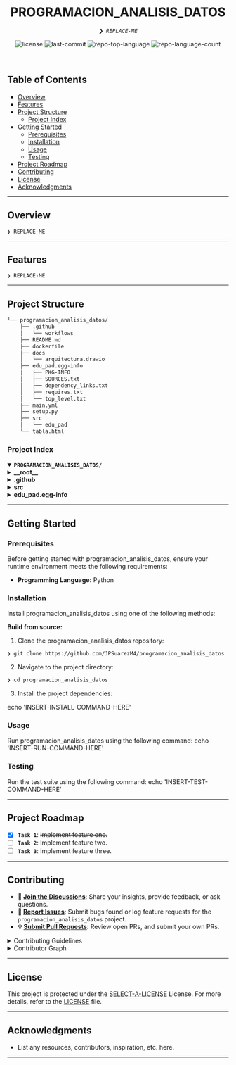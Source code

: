 <p align="center"><h1 align="center">PROGRAMACION_ANALISIS_DATOS</h1></p>
<p align="center">
	<em><code>❯ REPLACE-ME</code></em>
</p>
<p align="center">
	<img src="https://img.shields.io/github/license/JPSuarezM4/programacion_analisis_datos?style=default&logo=opensourceinitiative&logoColor=white&color=0080ff" alt="license">
	<img src="https://img.shields.io/github/last-commit/JPSuarezM4/programacion_analisis_datos?style=default&logo=git&logoColor=white&color=0080ff" alt="last-commit">
	<img src="https://img.shields.io/github/languages/top/JPSuarezM4/programacion_analisis_datos?style=default&color=0080ff" alt="repo-top-language">
	<img src="https://img.shields.io/github/languages/count/JPSuarezM4/programacion_analisis_datos?style=default&color=0080ff" alt="repo-language-count">
</p>
<p align="center"><!-- default option, no dependency badges. -->
</p>
<p align="center">
	<!-- default option, no dependency badges. -->
</p>
<br>

##  Table of Contents

- [ Overview](#-overview)
- [ Features](#-features)
- [ Project Structure](#-project-structure)
  - [ Project Index](#-project-index)
- [ Getting Started](#-getting-started)
  - [ Prerequisites](#-prerequisites)
  - [ Installation](#-installation)
  - [ Usage](#-usage)
  - [ Testing](#-testing)
- [ Project Roadmap](#-project-roadmap)
- [ Contributing](#-contributing)
- [ License](#-license)
- [ Acknowledgments](#-acknowledgments)

---

##  Overview

<code>❯ REPLACE-ME</code>

---

##  Features

<code>❯ REPLACE-ME</code>

---

##  Project Structure

```sh
└── programacion_analisis_datos/
    ├── .github
    │   └── workflows
    ├── README.md
    ├── dockerfile
    ├── docs
    │   └── arquitectura.drawio
    ├── edu_pad.egg-info
    │   ├── PKG-INFO
    │   ├── SOURCES.txt
    │   ├── dependency_links.txt
    │   ├── requires.txt
    │   └── top_level.txt
    ├── main.yml
    ├── setup.py
    ├── src
    │   └── edu_pad
    └── tabla.html
```


###  Project Index
<details open>
	<summary><b><code>PROGRAMACION_ANALISIS_DATOS/</code></b></summary>
	<details> <!-- __root__ Submodule -->
		<summary><b>__root__</b></summary>
		<blockquote>
			<table>
			<tr>
				<td><b><a href='https://github.com/JPSuarezM4/programacion_analisis_datos/blob/master/main.yml'>main.yml</a></b></td>
				<td><code>❯ REPLACE-ME</code></td>
			</tr>
			<tr>
				<td><b><a href='https://github.com/JPSuarezM4/programacion_analisis_datos/blob/master/dockerfile'>dockerfile</a></b></td>
				<td><code>❯ REPLACE-ME</code></td>
			</tr>
			<tr>
				<td><b><a href='https://github.com/JPSuarezM4/programacion_analisis_datos/blob/master/tabla.html'>tabla.html</a></b></td>
				<td><code>❯ REPLACE-ME</code></td>
			</tr>
			<tr>
				<td><b><a href='https://github.com/JPSuarezM4/programacion_analisis_datos/blob/master/setup.py'>setup.py</a></b></td>
				<td><code>❯ REPLACE-ME</code></td>
			</tr>
			</table>
		</blockquote>
	</details>
	<details> <!-- .github Submodule -->
		<summary><b>.github</b></summary>
		<blockquote>
			<details>
				<summary><b>workflows</b></summary>
				<blockquote>
					<table>
					<tr>
						<td><b><a href='https://github.com/JPSuarezM4/programacion_analisis_datos/blob/master/.github/workflows/docker.yml'>docker.yml</a></b></td>
						<td><code>❯ REPLACE-ME</code></td>
					</tr>
					</table>
				</blockquote>
			</details>
		</blockquote>
	</details>
	<details> <!-- src Submodule -->
		<summary><b>src</b></summary>
		<blockquote>
			<details>
				<summary><b>edu_pad</b></summary>
				<blockquote>
					<table>
					<tr>
						<td><b><a href='https://github.com/JPSuarezM4/programacion_analisis_datos/blob/master/src/edu_pad/dataweb.py'>dataweb.py</a></b></td>
						<td><code>❯ REPLACE-ME</code></td>
					</tr>
					<tr>
						<td><b><a href='https://github.com/JPSuarezM4/programacion_analisis_datos/blob/master/src/edu_pad/database.py'>database.py</a></b></td>
						<td><code>❯ REPLACE-ME</code></td>
					</tr>
					<tr>
						<td><b><a href='https://github.com/JPSuarezM4/programacion_analisis_datos/blob/master/src/edu_pad/monitor.py'>monitor.py</a></b></td>
						<td><code>❯ REPLACE-ME</code></td>
					</tr>
					<tr>
						<td><b><a href='https://github.com/JPSuarezM4/programacion_analisis_datos/blob/master/src/edu_pad/main_extractor.py'>main_extractor.py</a></b></td>
						<td><code>❯ REPLACE-ME</code></td>
					</tr>
					<tr>
						<td><b><a href='https://github.com/JPSuarezM4/programacion_analisis_datos/blob/master/src/edu_pad/main_ingesta.py'>main_ingesta.py</a></b></td>
						<td><code>❯ REPLACE-ME</code></td>
					</tr>
					<tr>
						<td><b><a href='https://github.com/JPSuarezM4/programacion_analisis_datos/blob/master/src/edu_pad/prueba.py'>prueba.py</a></b></td>
						<td><code>❯ REPLACE-ME</code></td>
					</tr>
					</table>
				</blockquote>
			</details>
		</blockquote>
	</details>
	<details> <!-- edu_pad.egg-info Submodule -->
		<summary><b>edu_pad.egg-info</b></summary>
		<blockquote>
			<table>
			<tr>
				<td><b><a href='https://github.com/JPSuarezM4/programacion_analisis_datos/blob/master/edu_pad.egg-info/requires.txt'>requires.txt</a></b></td>
				<td><code>❯ REPLACE-ME</code></td>
			</tr>
			<tr>
				<td><b><a href='https://github.com/JPSuarezM4/programacion_analisis_datos/blob/master/edu_pad.egg-info/PKG-INFO'>PKG-INFO</a></b></td>
				<td><code>❯ REPLACE-ME</code></td>
			</tr>
			<tr>
				<td><b><a href='https://github.com/JPSuarezM4/programacion_analisis_datos/blob/master/edu_pad.egg-info/top_level.txt'>top_level.txt</a></b></td>
				<td><code>❯ REPLACE-ME</code></td>
			</tr>
			<tr>
				<td><b><a href='https://github.com/JPSuarezM4/programacion_analisis_datos/blob/master/edu_pad.egg-info/dependency_links.txt'>dependency_links.txt</a></b></td>
				<td><code>❯ REPLACE-ME</code></td>
			</tr>
			<tr>
				<td><b><a href='https://github.com/JPSuarezM4/programacion_analisis_datos/blob/master/edu_pad.egg-info/SOURCES.txt'>SOURCES.txt</a></b></td>
				<td><code>❯ REPLACE-ME</code></td>
			</tr>
			</table>
		</blockquote>
	</details>
</details>

---
##  Getting Started

###  Prerequisites

Before getting started with programacion_analisis_datos, ensure your runtime environment meets the following requirements:

- **Programming Language:** Python


###  Installation

Install programacion_analisis_datos using one of the following methods:

**Build from source:**

1. Clone the programacion_analisis_datos repository:
```sh
❯ git clone https://github.com/JPSuarezM4/programacion_analisis_datos
```

2. Navigate to the project directory:
```sh
❯ cd programacion_analisis_datos
```

3. Install the project dependencies:

echo 'INSERT-INSTALL-COMMAND-HERE'



###  Usage
Run programacion_analisis_datos using the following command:
echo 'INSERT-RUN-COMMAND-HERE'

###  Testing
Run the test suite using the following command:
echo 'INSERT-TEST-COMMAND-HERE'

---
##  Project Roadmap

- [X] **`Task 1`**: <strike>Implement feature one.</strike>
- [ ] **`Task 2`**: Implement feature two.
- [ ] **`Task 3`**: Implement feature three.

---

##  Contributing

- **💬 [Join the Discussions](https://github.com/JPSuarezM4/programacion_analisis_datos/discussions)**: Share your insights, provide feedback, or ask questions.
- **🐛 [Report Issues](https://github.com/JPSuarezM4/programacion_analisis_datos/issues)**: Submit bugs found or log feature requests for the `programacion_analisis_datos` project.
- **💡 [Submit Pull Requests](https://github.com/JPSuarezM4/programacion_analisis_datos/blob/main/CONTRIBUTING.md)**: Review open PRs, and submit your own PRs.

<details closed>
<summary>Contributing Guidelines</summary>

1. **Fork the Repository**: Start by forking the project repository to your github account.
2. **Clone Locally**: Clone the forked repository to your local machine using a git client.
   ```sh
   git clone https://github.com/JPSuarezM4/programacion_analisis_datos
   ```
3. **Create a New Branch**: Always work on a new branch, giving it a descriptive name.
   ```sh
   git checkout -b new-feature-x
   ```
4. **Make Your Changes**: Develop and test your changes locally.
5. **Commit Your Changes**: Commit with a clear message describing your updates.
   ```sh
   git commit -m 'Implemented new feature x.'
   ```
6. **Push to github**: Push the changes to your forked repository.
   ```sh
   git push origin new-feature-x
   ```
7. **Submit a Pull Request**: Create a PR against the original project repository. Clearly describe the changes and their motivations.
8. **Review**: Once your PR is reviewed and approved, it will be merged into the main branch. Congratulations on your contribution!
</details>

<details closed>
<summary>Contributor Graph</summary>
<br>
<p align="left">
   <a href="https://github.com{/JPSuarezM4/programacion_analisis_datos/}graphs/contributors">
      <img src="https://contrib.rocks/image?repo=JPSuarezM4/programacion_analisis_datos">
   </a>
</p>
</details>

---

##  License

This project is protected under the [SELECT-A-LICENSE](https://choosealicense.com/licenses) License. For more details, refer to the [LICENSE](https://choosealicense.com/licenses/) file.

---

##  Acknowledgments

- List any resources, contributors, inspiration, etc. here.

---
